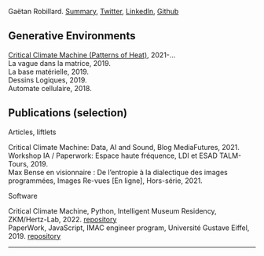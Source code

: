 Gaëtan Robillard. [Summary](summary/summary.md), [Twitter](https://twitter.com/RobillardStudio), [LinkedIn](https://www.linkedin.com/in/gaetanrobillard/), [Github](https://github.com/robillardstudio)

## Generative Environments

[Critical Climate Machine (Patterns of Heat)](img/robillard-critical-climate-machine-2022.jpg), 2021-...  
La vague dans la matrice, 2019.  
La base matérielle, 2019.  
Dessins Logiques, 2019.  
Automate cellulaire, 2018.

## Publications (selection)

Articles, liftlets

Critical Climate Machine: Data, AI and Sound, Blog MediaFutures, 2021.  
Workshop IA / Paperwork: Espace haute fréquence, LDI et ESAD TALM-Tours, 2019.  
Max Bense en visionnaire : De l’entropie à la dialectique des images programmées, Images Re-vues [En ligne], Hors-série, 2021.

Software

Critical Climate Machine, Python, Intelligent Museum Residency, ZKM/Hertz-Lab, 2022. [repository](https://git.zkm.de/Hertz-Lab/Research/intelligent-museum/residencies/gaetan-robillard/critical-climate-machine)  
PaperWork, JavaScript, IMAC engineer program, Université Gustave Eiffel, 2019. [repository](https://github.com/robillardstudio/Paperwork)





-------------------


